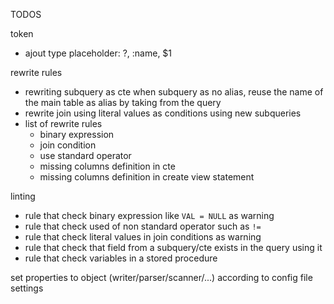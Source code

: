 TODOS

token
* ajout type placeholder: ?, :name, $1

rewrite rules
* rewriting subquery as cte when subquery as no alias, reuse the name of the main table as alias by taking from the query
* rewrite join using literal values as conditions using new subqueries
* list of rewrite rules
  * binary expression
  * join condition
  * use standard operator
  * missing columns definition in cte
  * missing columns definition in create view statement

linting
* rule that check binary expression like `VAL = NULL` as warning
* rule that check used of non standard operator such as `!=`
* rule that check literal values in join conditions as warning
* rule that check that field from a subquery/cte exists in the query using it
* rule that check variables in a stored procedure

set properties to object (writer/parser/scanner/...) according to config file settings